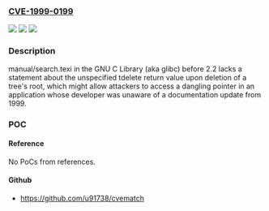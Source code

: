 ### [CVE-1999-0199](https://cve.mitre.org/cgi-bin/cvename.cgi?name=CVE-1999-0199)
![](https://img.shields.io/static/v1?label=Product&message=n%2Fa&color=blue)
![](https://img.shields.io/static/v1?label=Version&message=n%2Fa&color=blue)
![](https://img.shields.io/static/v1?label=Vulnerability&message=n%2Fa&color=brighgreen)

### Description

manual/search.texi in the GNU C Library (aka glibc) before 2.2 lacks a statement about the unspecified tdelete return value upon deletion of a tree's root, which might allow attackers to access a dangling pointer in an application whose developer was unaware of a documentation update from 1999.

### POC

#### Reference
No PoCs from references.

#### Github
- https://github.com/u91738/cvematch

